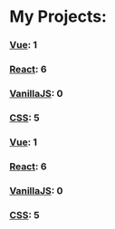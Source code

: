 # My Projects: 

### [Vue](https://github.com/AndriiKot/Vue.git): 1
### [React](https://github.com/AndriiKot/React.git): 6
### [VanillaJS](https://github.com/AndriiKot/VanillaJS.git): 0
### [CSS](https://github.com/AndriiKot/CSS.git): 5
### [Vue](https://github.com/AndriiKot/Vue.git): 1
### [React](https://github.com/AndriiKot/React.git): 6
### [VanillaJS](https://github.com/AndriiKot/VanillaJS.git): 0
### [CSS](https://github.com/AndriiKot/CSS.git): 5
